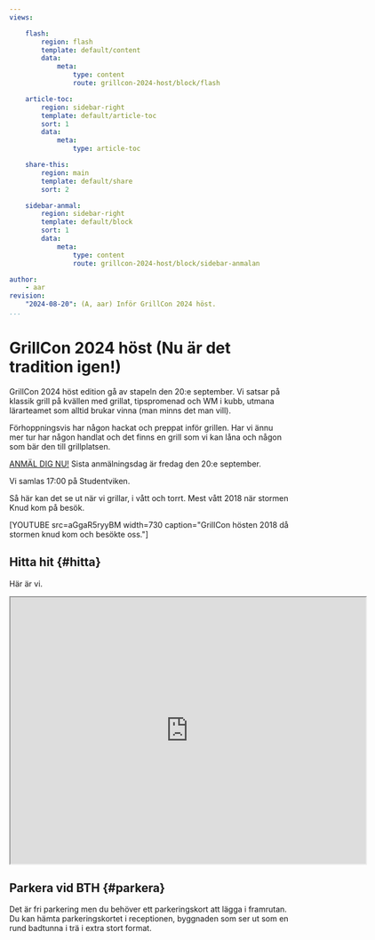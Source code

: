 ```yaml
---
views:

    flash:
        region: flash
        template: default/content
        data:
            meta:
                type: content
                route: grillcon-2024-host/block/flash

    article-toc:
        region: sidebar-right
        template: default/article-toc
        sort: 1
        data:
            meta:
                type: article-toc

    share-this:
        region: main
        template: default/share
        sort: 2

    sidebar-anmal:
        region: sidebar-right
        template: default/block
        sort: 1
        data:
            meta:
                type: content
                route: grillcon-2024-host/block/sidebar-anmalan

author:
    - aar
revision:
    "2024-08-20": (A, aar) Inför GrillCon 2024 höst.
...
```

GrillCon 2024 höst (Nu är det tradition igen!)
===============================

GrillCon 2024 höst edition gå av stapeln den 20:e september. Vi satsar på klassik grill på kvällen med grillat, tipspromenad och WM i kubb, utmana lärarteamet som alltid brukar vinna (man minns det man vill).

Förhoppningsvis har någon hackat och preppat inför grillen. Har vi ännu mer tur har någon handlat och det finns en grill som vi kan låna och någon som bär den till grillplatsen.

[ANMÄL DIG NU!](https://forms.gle/n7EGEPkRCsnDahSA7) Sista anmälningsdag är fredag den 20:e september.


Vi samlas 17:00 på Studentviken.

Så här kan det se ut när vi grillar, i vått och torrt. Mest vått 2018 när stormen Knud kom på besök.

[YOUTUBE src=aGgaR5ryyBM width=730 caption="GrillCon hösten 2018 då stormen knud kom och besökte oss."]


Hitta hit {#hitta}
--------------------------------

Här är vi.

<iframe src="https://www.google.com/maps/d/u/0/embed?mid=1UNmeJUpCMmbFy7dAFLzOwzwfFps" width="640" height="480"></iframe>



Parkera vid BTH {#parkera}
--------------------------------

Det är fri parkering men du behöver ett parkeringskort att lägga i framrutan. Du kan hämta parkeringskortet i receptionen, byggnaden som ser ut som en rund badtunna i trä i extra stort format.
